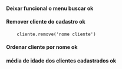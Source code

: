 #### Deixar funcional o menu buscar ok
#### Remover cliente do cadastro ok
        cliente.remove('nome cliente')
#### Ordenar cliente por nome ok 
#### média de idade dos clientes cadastrados ok 
#### 

